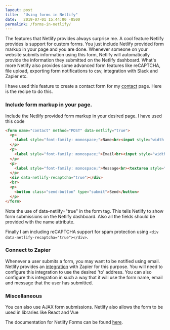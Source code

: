 ```yaml
---
layout: post
title:  "Using forms in Netlify"
date:   2019-07-01 15:44:00 -0500
permalink: /forms-in-netlify/
---
```

The features that Netlify provides always surprise me. A cool feature Netlify provides is support for custom forms. You just include Netlify provided form markup in your page and you are done. Whenever someone on your website submits information using this form, Netlify will automatically provide the information they submitted on the Netlify dashboard. What's more Netlify also provides some advanced form features like reCAPTCHA, file upload, exporting form notifications to csv, integration with Slack and Zapier etc.

I have used this feature to create a contact form for my [contact](/contact) page. Here is the recipe to do this.

### Include form markup in your page.

Include the Netlify provided form markup in your desired page. I have used this code

```html
<form name="contact" method="POST" data-netlify="true">
  <p>
    <label style="font-family: monospace;">Name<br><input style="width: 100%;" type="text" name="name" /></label>   
  </p>
  <p>
    <label style="font-family: monospace;">Email<br><input style="width: 100%;" type="email" name="email" /></label>
  </p>
  <p>
    <label style="font-family: monospace;">Message<br><textarea style="width: 100%;" rows="15" name="message"></textarea></label>
  </p>
  <div data-netlify-recaptcha="true"></div>
  <br>
  <p>
    <button class="send-button" type="submit">Send</button>
  </p>
</form>
```

Note the use of data-netlify="true" in the form tag. This tells Netlify to show form submissions on the Netlify dashboard. Also all the fields should be provided with the name attribute.

Finally I am including reCAPTCHA support for spam protection using `<div data-netlify-recaptcha="true"></div>`.

### Connect to Zapier

Whenever a user submits a form, you may want to be notified using email. Netlify provides an [integration](https://zapier.com/app/editor/template/29683?utm_campaign=Widget&embedded=true&referrer=https%3A%2F%2Fwww.netlify.com%2Fdocs%2Fform-handling%2F&utm_source=widget&utm_medium=embed&selected_apis=NetlifyDevAPI%2CGoogleMailV2API&create=true) with Zapier for this purpose. You will need to configure this integration to use the desired 'to' address. You can also configure this integration in such a way that it will use the form name, email and message that the user has submitted.

### Miscellaneous

You can also use AJAX form submissions. Netlify also allows the form to be used in libraries like React and Vue

The documentation for Netlify Forms can be found [here](https://www.netlify.com/docs/form-handling/).